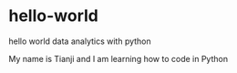 # hello-world
hello world data analytics with python

My name is Tianji and I am learning how to code in Python
